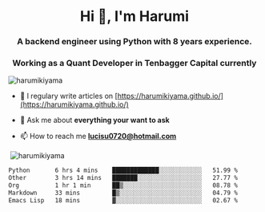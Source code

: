 <h1 align="center">Hi 👋, I'm Harumi</h1>
<h3 align="center">A backend engineer using <b>Python</b> with 8 years experience.</h3>
<h3 align="center">Working as a Quant Developer in <b>Tenbagger Capital</b> currently</h3>

<p align="left"> <img src="https://komarev.com/ghpvc/?username=harumikiyama" alt="harumikiyama" /> </p>


- 📝 I regulary write articles on [https://harumikiyama.github.io/](https://harumikiyama.github.io/)

- 💬 Ask me about **everything your want to ask**

- 📫 How to reach me **lucisu0720@hotmail.com**

<p>&nbsp;<img align="center" src="https://github-readme-stats.vercel.app/api?username=harumikiyama&show_icons=true" alt="harumikiyama" /></p>


<!--START_SECTION:waka-->

```txt
Python       6 hrs 4 mins    █████████████░░░░░░░░░░░░   51.99 %
Other        3 hrs 14 mins   ███████░░░░░░░░░░░░░░░░░░   27.77 %
Org          1 hr 1 min      ██▒░░░░░░░░░░░░░░░░░░░░░░   08.78 %
Markdown     33 mins         █▒░░░░░░░░░░░░░░░░░░░░░░░   04.79 %
Emacs Lisp   18 mins         ▓░░░░░░░░░░░░░░░░░░░░░░░░   02.67 %
```

<!--END_SECTION:waka-->
